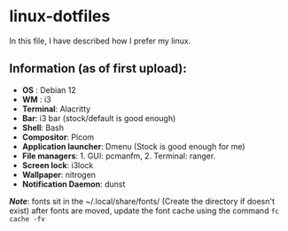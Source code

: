 # linux-dotfiles
In this file, I have described how I prefer my linux.


## Information (as of first upload):
- **OS** : Debian 12
- **WM** : i3
- **Terminal**: Alacritty
- **Bar**: i3 bar (stock/default is good enough)
- **Shell**: Bash
- **Compositor**: Picom
- **Application launcher**: Dmenu (Stock is good enough for me)
- **File managers**: 1. GUI: pcmanfm, 2. Terminal: ranger.
- **Screen lock**: i3lock
- **Wallpaper**: nitrogen
- **Notification Daemon**: dunst 

***Note***: fonts sit in the ~/.local/share/fonts/                     (Create the directory if doesn't exist)
            after fonts are moved, update the font cache using the command `fc cache -fv`
